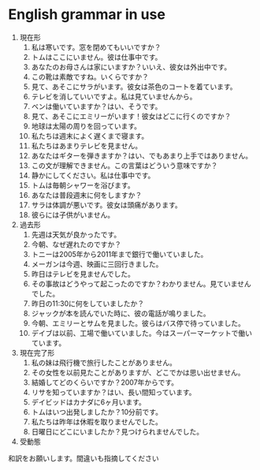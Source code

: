 # English grammar in use

1. 現在形
    1. 私は寒いです。窓を閉めてもいいですか？
    2. トムはここにいません。彼は仕事中です。
    3. あなたのお母さんは家にいますか？いいえ、彼女は外出中です。
    4. この靴は素敵ですね。いくらですか？
    5. 見て、あそこにサラがいます。彼女は茶色のコートを着ています。
    6. テレビを消していいですよ。私は見ていませんから。
    7. ベンは働いていますか？はい、そうです。
    8. 見て、あそこにエミリーがいます！彼女はどこに行くのですか？
    9. 地球は太陽の周りを回っています。
    10. 私たちは週末によく遅くまで寝ます。
    11. 私たちはあまりテレビを見ません。
    12. あなたはギターを弾きますか？はい、でもあまり上手ではありません。
    13. この文が理解できません。この言葉はどういう意味ですか？
    14. 静かにしてください。私は仕事中です。
    15. トムは毎朝シャワーを浴びます。
    16. あなたは普段週末に何をしますか？
    17. サラは体調が悪いです。彼女は頭痛があります。
    18. 彼らには子供がいません。
2.  過去形
    1. 先週は天気が良かったです。
    2. 今朝、なぜ遅れたのですか？
    3. トニーは2005年から2011年まで銀行で働いていました。
    4. メーガンは今週、映画に三回行きました。
    5. 昨日はテレビを見ませんでした。
    6. その事故はどうやって起こったのですか？わかりません。見ていませんでした。
    7. 昨日の11:30に何をしていましたか？
    8. ジャックが本を読んでいた時に、彼の電話が鳴りました。
    9. 今朝、エミリーとサムを見ました。彼らはバス停で待っていました。
    10. デイブは以前、工場で働いていました。今はスーパーマーケットで働いています。
3.  現在完了形
    1. 私の妹は飛行機で旅行したことがありません。
    2. その女性を以前見たことがありますが、どこでかは思い出せません。
    3. 結婚してどのくらいですか？2007年からです。
    4. リサを知っていますか？はい、長い間知っています。
    5. デイビッドはカナダに6ヶ月います。
    6. トムはいつ出発しましたか？10分前です。
    7. 私たちは昨年は休暇を取りませんでした。
    8. 日曜日にどこにいましたか？見つけられませんでした。
4. 受動態

和訳をお願いします。間違いも指摘してください